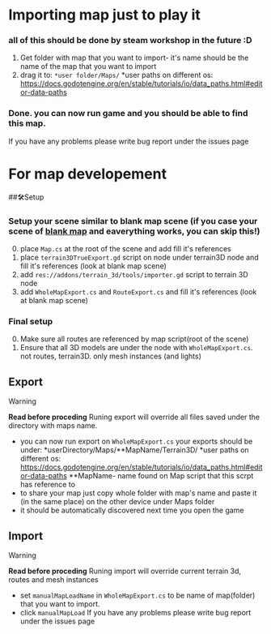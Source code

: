# Importing map just to play it
### all of this should be done by steam workshop in the future :D
1. Get folder with map that you want to import- it's name should be the name of the map that you want to import
2. drag it to: ``*user folder/Maps/``
 *user paths on different os: https://docs.godotengine.org/en/stable/tutorials/io/data_paths.html#editor-data-paths
### Done. you can now run game and you should be able to find this map.
If you have any problems please write bug report under the issues page
# For map developement
##🛠️Setup
### Setup your scene similar to blank map scene (if you case your scene of [blank map](./../godot/Map/blank_map.tsc) and eaverything works, you can skip this!)
 0. place ``Map.cs`` at the root of the scene and add fill it's references
 1. place ``terrain3DTrueExport.gd`` script on node under terrain3D node and fill it's references (look at blank map scene)
 2. add ``res://addons/terrain_3d/tools/importer.gd`` script to terrain 3D node
 3. add ``WholeMapExport.cs`` and ``RouteExport.cs`` and fill it's references (look at blank map scene)
### Final setup
 0. Make sure all routes are referenced by map script(root of the scene)
 1. Ensure that all 3D models are under the node with ``WholeMapExport.cs``. not routes, terrain3D. only mesh instances (and lights)

## Export
> [!Warning]
> **Read before proceding**
> Runing export will override all files saved under the directory with maps name.

* you can now run export on ``WholeMapExport.cs`` 
your exports should be under: *userDirectory/Maps/**MapName/Terrain3D/
 *user paths on different os: https://docs.godotengine.org/en/stable/tutorials/io/data_paths.html#editor-data-paths
 **MapName- name found on Map script that this scrpt has reference to
* to share your map just copy whole folder with map's name and paste it (in the same place) on the other device under Maps folder
* it should be automatically discovered next time you open the game
## Import
> [!Warning]
> **Read before proceding**
> Runing import will override current terrain 3d, routes and mesh instances
* set ``manualMapLoadName`` in ``WholeMapExport.cs`` to be name of map(folder) that you want to import.
* click ``manualMapLoad``
If you have any problems please write bug report under the issues page
